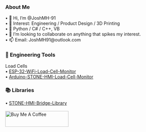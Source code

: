 <h3>About Me</h3>
• 👋 Hi, I’m @JoshMH-91
<br/>
• 👀 Interest:  Engineering / Product Design / 3D Printing
<br/>
• 🌱 Python / C# / C++, VB
<br/>
• 💞️ I’m looking to collaborate on anything that spikes my interest.
<br/>
• 📫 Email:  JoshMH91@outlook.com
<br/>
<h3>🔨 Engineering Tools</h3>
Load Cells
<br/>
• <a href="https://github.com/JoshMH-91/ESP32-WiFi-Load-Cell-Monitor">ESP-32-WiFi-Load-Cell-Monitor</a>
<br/>
• <a href="https://github.com/JoshMH-91/Arduino-STONE-HMI-Load-Cell-Monitor">Arduino-STONE-HMI-Load-Cell-Monitor</a>
<h3>📚 Libraries</h3>
• <a href="https://github.com/JoshMH-91/STONE-HMI-Bridge">STONE-HMI-Bridge-Library</a>
<br/>
<br/>
<a href="https://www.buymeacoffee.com/JoshMH91" target="_blank"><img src="https://cdn.buymeacoffee.com/buttons/default-yellow.png" alt="Buy Me A Coffee" height="50" width="200"></a>

<!---
JoshMH-91/JoshMH-91 is a ✨ special ✨ repository because its `README.md` (this file) appears on your GitHub profile.
You can click the Preview link to take a look at your changes.
--->
